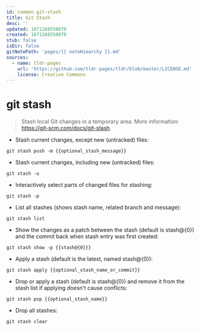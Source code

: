 ```yaml
---
id: common.git-stash
title: Git Stash
desc: ''
updated: 1671268558870
created: 1671268558870
stub: false
isDir: false
gitNotePath: 'pages/{{ noteHiearchy }}.md'
sources:
  - name: tldr-pages
    url: 'https://github.com/tldr-pages/tldr/blob/master/LICENSE.md'
    license: Creative Commons
---
```

# git stash

> Stash local Git changes in a temporary area.
> More information: <https://git-scm.com/docs/git-stash>.

- Stash current changes, except new (untracked) files:

`git stash push -m {{optional_stash_message}}`

- Stash current changes, including new (untracked) files:

`git stash -u`

- Interactively select parts of changed files for stashing:

`git stash -p`

- List all stashes (shows stash name, related branch and message):

`git stash list`

- Show the changes as a patch between the stash (default is stash@{0}) and the commit back when stash entry was first created:

`git stash show -p {{stash@{0}}}`

- Apply a stash (default is the latest, named stash@{0}):

`git stash apply {{optional_stash_name_or_commit}}`

- Drop or apply a stash (default is stash@{0}) and remove it from the stash list if applying doesn't cause conflicts:

`git stash pop {{optional_stash_name}}`

- Drop all stashes:

`git stash clear`


